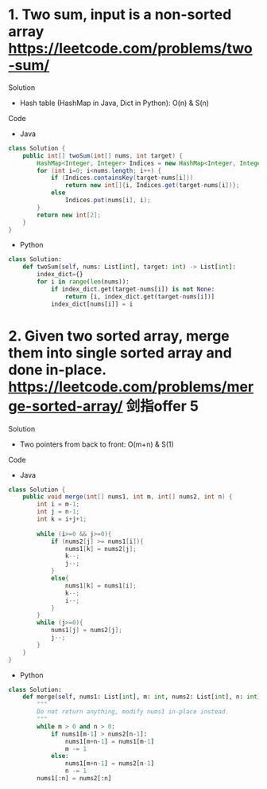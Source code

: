 # 1. Two sum, input is a non-sorted array https://leetcode.com/problems/two-sum/

Solution

- Hash table (HashMap in Java, Dict in Python): O(n) & S(n)

Code

- Java

```java
class Solution {
    public int[] twoSum(int[] nums, int target) {
        HashMap<Integer, Integer> Indices = new HashMap<Integer, Integer>();
        for (int i=0; i<nums.length; i++) {
            if (Indices.containsKey(target-nums[i]))
                return new int[]{i, Indices.get(target-nums[i])};
            else
                Indices.put(nums[i], i);
        }
        return new int[2];
    }
}
```

- Python

```python
class Solution:
    def twoSum(self, nums: List[int], target: int) -> List[int]:
        index_dict={}
        for i in range(len(nums)):
            if index_dict.get(target-nums[i]) is not None:
                return [i, index_dict.get(target-nums[i])]
            index_dict[nums[i]] = i
```

# 2. Given two sorted array, merge them into single sorted array and done in-place. https://leetcode.com/problems/merge-sorted-array/ 剑指offer 5

Solution

- Two pointers from back to front: O(m+n) & S(1)

Code

- Java

```java 
class Solution {
    public void merge(int[] nums1, int m, int[] nums2, int n) {
        int i = m-1;
        int j = n-1;
        int k = i+j+1;
            
        while (i>=0 && j>=0){
            if (nums2[j] >= nums1[i]){
                nums1[k] = nums2[j];
                k--;
                j--;
            }
            else{
                nums1[k] = nums1[i];
                k--;
                i--;
            }
        }
        while (j>=0){
            nums1[j] = nums2[j];
            j--;
        }
    }
}
```

- Python

```python
class Solution:
    def merge(self, nums1: List[int], m: int, nums2: List[int], n: int) -> None:
        """
        Do not return anything, modify nums1 in-place instead.
        """
        while m > 0 and n > 0:
            if nums1[m-1] > nums2[n-1]:
                nums1[m+n-1] = nums1[m-1]
                m -= 1
            else:
                nums1[m+n-1] = nums2[n-1]
                n -= 1
        nums1[:n] = nums2[:n]
        
```
